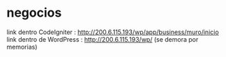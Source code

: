 # negocios
link  dentro CodeIgniter    :     http://200.6.115.193/wp/app/business/muro/inicio   
link dentro de  WordPress   :     http://200.6.115.193/wp/  (se demora por memorias)   
